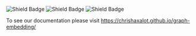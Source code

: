 ![Shield Badge](https://img.shields.io/github/workflow/status/chrishaxalot/graph-embedding/sphinx?label=Sphinx%20Build)
![Shield Badge](https://img.shields.io/github/workflow/status/chrishaxalot/graph-embedding/Run%20Python%20Tests?label=Python%20Tests)
![Shield Badge](https://img.shields.io/github/commit-activity/m/chrishaxalot/graph-embedding)

To see our documentation please visit https://chrishaxalot.github.io/graph-embedding/